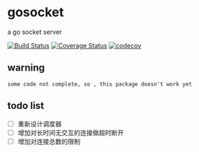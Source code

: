 # gosocket
a go socket server

[![Build Status](https://travis-ci.org/jarod2011/gosocket.svg?branch=master)](https://travis-ci.org/jarod2011/gosocket)
[![Coverage Status](https://coveralls.io/repos/github.com/jarod2011/gosocket/badge.svg?branch=master)](https://coveralls.io/github/jarod2011/gosocket?branch=master)
[![codecov](https://codecov.io/gh/jarod2011/gosocket/branch/master/graph/badge.svg)](https://codecov.io/gh/jarod2011/gosocket)

## warning
```
some code not complete, so , this package doesn't work yet
```

## todo list

- [ ] 重新设计调度器
- [ ] 增加对长时间无交互的连接做超时断开
- [ ] 增加对连接总数的限制